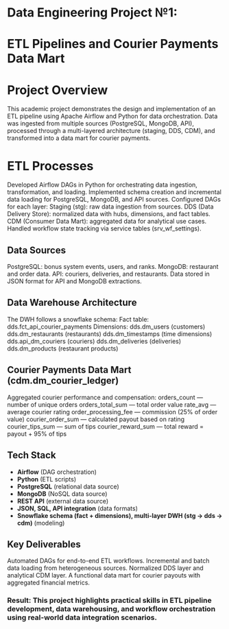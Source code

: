 # Data Engineering Project №1:
# ETL Pipelines and Courier Payments Data Mart  

# Project Overview

This academic project demonstrates the design and implementation of an 
ETL pipeline using Apache Airflow and Python for data orchestration. 
Data was ingested from multiple sources (PostgreSQL, MongoDB, API), 
processed through a multi-layered architecture (staging, DDS, CDM), 
and transformed into a data mart for courier payments.

# ETL Processes

Developed Airflow DAGs in Python for orchestrating data ingestion, transformation, and loading.
Implemented schema creation and incremental data loading for PostgreSQL, MongoDB, and API sources.
Configured DAGs for each layer:
    Staging (stg): raw data ingestion from sources.
    DDS (Data Delivery Store): normalized data with hubs, dimensions, and fact tables.
    CDM (Consumer Data Mart): aggregated data for analytical use cases.
Handled workflow state tracking via service tables (srv_wf_settings).

## Data Sources

PostgreSQL: bonus system events, users, and ranks.
MongoDB: restaurant and order data.
API: couriers, deliveries, and restaurants.
Data stored in JSON format for API and MongoDB extractions.

## Data Warehouse Architecture

The DWH follows a snowflake schema:
Fact table: dds.fct_api_courier_payments
Dimensions:
    dds.dm_users (customers)
    dds.dm_restaurants (restaurants)
    dds.dm_timestamps (time dimensions)
    dds.api_dm_couriers (couriers)
    dds.dm_deliveries (deliveries)
    dds.dm_products (restaurant products)

##  Courier Payments Data Mart (cdm.dm_courier_ledger)

Aggregated courier performance and compensation:
orders_count — number of unique orders
orders_total_sum — total order value
rate_avg — average courier rating
order_processing_fee — commission (25% of order value)
courier_order_sum — calculated payout based on rating
courier_tips_sum — sum of tips
courier_reward_sum — total reward = payout + 95% of tips

## Tech Stack

- **Airflow** (DAG orchestration)  
- **Python** (ETL scripts)  
- **PostgreSQL** (relational data source)  
- **MongoDB** (NoSQL data source)  
- **REST API** (external data source)  
- **JSON, SQL, API integration** (data formats)
- **Snowflake schema (fact + dimensions), multi-layer DWH (stg → dds → cdm)** (modeling)

##  Key Deliverables

Automated DAGs for end-to-end ETL workflows.
Incremental and batch data loading from heterogeneous sources.
Normalized DDS layer and analytical CDM layer.
A functional data mart for courier payouts with aggregated financial metrics.

###  Result: This project highlights practical skills in ETL pipeline development, data warehousing, and workflow orchestration using real-world data integration scenarios.

